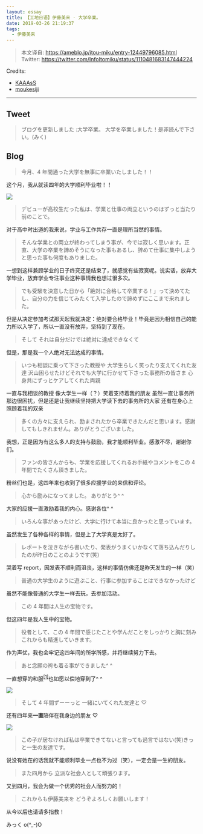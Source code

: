 ```yaml
---
layout: essay
title: 【工地日语】伊藤美来 - 大学卒業。
date: 2019-03-26 21:19:37
tags:
  - 伊藤美来
---
```


> 本文译自: https://ameblo.jp/itou-miku/entry-12449796085.html
> Twitter: https://twitter.com/InfoItomiku/status/1110481683147444224

Credits:

- [KAAAsS][kaaass-link]
- [moukesiji][moukesiji-link]

---

## Tweet

> ブログを更新しました :大学卒業。
> 大学を卒業しました！是非読んで下さい。(みく)

## Blog

> 今月、4 年間通った大学を無事に卒業いたしました！！

这个月，我从就读四年的大学顺利毕业啦！！

![](1.jpg)

> デビューが高校生だった私は、学業と仕事の両立というのはずっと当たり前のことで。

对于高中时出道的我来说，学业与工作共存一直是理所当然的事情。

> そんな学業との両立が終わってしまう事が、今では寂しく思います。正直、大学の卒業を諦めそうになった事もあるし、辞めて仕事に集中しようと思った事も何度もありました。

一想到这样兼顾学业的日子终究还是结束了，就感觉有些寂寞呢。说实话，放弃大学毕业，放弃学业专注事业这种事情我也想过很多次。

> でも受験を決意した日から「絶対に合格して卒業する！」って決めてたし、自分の力を信じてみたくて入学したので諦めずにここまで来れました。

但是从决定参加考试那天起我就决定：绝对要合格毕业！毕竟是因为相信自己的能力所以入学了，所以一直没有放弃，坚持到了现在。

> そして
> それは自分だけでは絶対に達成できなくて

但是，那是我一个人绝对无法达成的事情。

> いつも相談に乗って下さった教授や
> 大学生らしく笑ったり支えてくれた友達
> 沢山困らせたけどそれでも大学に行かせて下さった事務所の皆さま
> 心身共にずっとケアしてくれた両親

一直与我相谈的教授
像大学生一样（？）笑着支持着我的朋友
虽然一直让事务所那边很困扰，但是还是让我继续坚持把大学读下去的事务所的大家
还有在身心上照顾着我的双亲

> 多くの方々に支えられ、励まされたから卒業できたんだと思います。感謝してもしきれません。ありがとうございました。

我想，正是因为有这么多人的支持与鼓励，我才能顺利毕业。感激不尽，谢谢你们。

> ファンの皆さんからも、学業を応援してくれるお手紙やコメントをこの 4 年間でたくさん頂きました。

粉丝们也是，这四年来也收到了很多应援学业的来信和评论。

> 心から励みになってました。
> ありがとう^ ^

大家的应援一直激励着我的内心。感谢各位^ ^

> いろんな事があったけど、大学に行けて本当に良かったと思っています。

虽然发生了各种各样的事情，但是上了大学真是太好了。

> レポートを泣きながら書いたり、発表がうまくいかなくて落ち込んだりしたのが昨日のことのようです(笑)

哭着写 report，因发表不顺利而沮丧，这样的事情仿佛还是昨天发生的一样（笑）

> 普通の大学生のように遊ぶこと、行事に参加することはできなかったけど

虽然不能像普通的大学生一样去玩，去参加活动。

> この 4 年間は人生の宝物です。

但这四年是我人生中的宝物。

> 役者として、この 4 年間で感じたことや学んだことをしっかりと胸に刻みこれからも精進していきます。

作为声优，我也会牢记这四年间的所学所感，并将继续努力下去。

> あと念願の袴も着る事ができました^ ^

一直想穿的和服<sup>[[1]][kua]</sup>也如愿以偿地穿到了^ ^

![](2.jpg)

> そして 4 年間ずーーっと
> 一緒にいてくれた友達と ♡

还有四年来**一直**陪伴在我身边的朋友 ♡

![](3.jpg)

> この子が居なければ私は卒業できてないと言っても過言ではない(笑)きっと一生の友達です。

说没有她在的话我就不能顺利毕业一点也不为过（笑），一定会是一生的朋友。

> また四月から
> 立派な社会人として頑張ります。

又到四月，我会为做一个优秀的社会人而努力的！

> これからも伊藤美来を
> どうぞよろしくお願いします！

从今以后也请请多指教！

みっく o(^\_-)O

[kaaass-link]: https://blog.kaaass.net/
[moukesiji-link]: http://space.bilibili.com/86173292/
[kua]: http://zhan.renren.com/kimonokyoshitsu?gid=3602888498038930866
